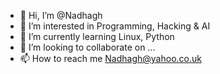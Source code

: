 - 👋 Hi, I’m @Nadhagh
- 👀 I’m interested in Programming, Hacking & AI
- 🌱 I’m currently learning Linux, Python
- 💞️ I’m looking to collaborate on ...
- 📫 How to reach me Nadhagh@yahoo.co.uk

<!---
Nadhagh/Nadhagh is a ✨ special ✨ repository because its `README.md` (this file) appears on your GitHub profile.
You can click the Preview link to take a look at your changes.
--->
